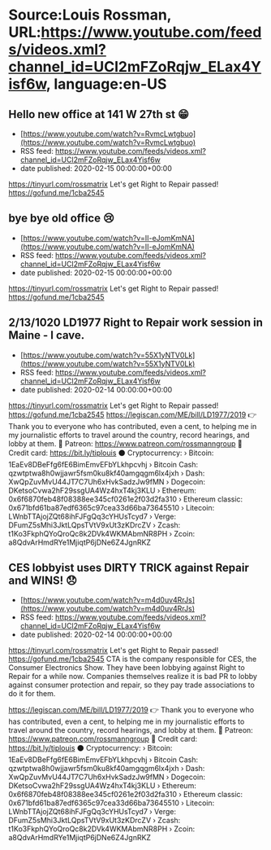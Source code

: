 # Source:Louis Rossman, URL:https://www.youtube.com/feeds/videos.xml?channel_id=UCl2mFZoRqjw_ELax4Yisf6w, language:en-US

## Hello new office at 141 W 27th st 😁
 - [https://www.youtube.com/watch?v=RvmcLwtgbuo](https://www.youtube.com/watch?v=RvmcLwtgbuo)
 - RSS feed: https://www.youtube.com/feeds/videos.xml?channel_id=UCl2mFZoRqjw_ELax4Yisf6w
 - date published: 2020-02-15 00:00:00+00:00

https://tinyurl.com/rossmatrix
Let's get Right to Repair passed! https://gofund.me/1cba2545

## bye bye old office 😢
 - [https://www.youtube.com/watch?v=II-eJomKmNA](https://www.youtube.com/watch?v=II-eJomKmNA)
 - RSS feed: https://www.youtube.com/feeds/videos.xml?channel_id=UCl2mFZoRqjw_ELax4Yisf6w
 - date published: 2020-02-15 00:00:00+00:00

https://tinyurl.com/rossmatrix
Let's get Right to Repair passed! https://gofund.me/1cba2545

## 2/13/1020 LD1977 Right to Repair work session in Maine - I cave.
 - [https://www.youtube.com/watch?v=55X1yNTV0Lk](https://www.youtube.com/watch?v=55X1yNTV0Lk)
 - RSS feed: https://www.youtube.com/feeds/videos.xml?channel_id=UCl2mFZoRqjw_ELax4Yisf6w
 - date published: 2020-02-14 00:00:00+00:00

https://tinyurl.com/rossmatrix
Let's get Right to Repair passed! https://gofund.me/1cba2545
https://legiscan.com/ME/bill/LD1977/2019
👉 Thank you to everyone who has contributed, even a cent, to helping me in my journalistic efforts to travel around the country, record hearings, and lobby at them.
🔵 Patreon: https://www.patreon.com/rossmanngroup
🔴 Credit card: https://bit.ly/tiplouis
⚫ Cryptocurrency:
› Bitcoin: 1EaEv8DBeFfg6fE6BimEmvEFbYLkhpcvhj
› Bitcoin Cash: qzwtptwa8h0wjjawr5fsm0ku8kf40amgqgm6lx4jxh
› Dash: XwQpZuvMvU44JT7C7Uh6xHvkSadzJw9fMN
› Dogecoin: DKetsoCvwa2hF29ssgUA4Wz4hxT4kj3KLU
› Ethereum: 0x6f6870feb48f08388ee345cf0261e2f03d2fa310
› Ethereum classic: 0x671bfd61ba87edf6365c97cea33d66ba73645510
› Litecoin: LWnbTTAjojZQt68ihFJFgQq3cYHUsTcyd7
› Verge: DFumZ5sMhi3JktLQpsTVtV9xUt3zKDrcZV
› Zcash: t1Ko3FkphQYoQroQc8k2DVk4WKMAbmNR8PH
› Zcoin: a8QdvArHmdRYe1MjiqtP6jDNe6Z4JgnRKZ

## CES lobbyist uses DIRTY TRICK against Repair and WINS! 😞
 - [https://www.youtube.com/watch?v=m4d0uv4RrJs](https://www.youtube.com/watch?v=m4d0uv4RrJs)
 - RSS feed: https://www.youtube.com/feeds/videos.xml?channel_id=UCl2mFZoRqjw_ELax4Yisf6w
 - date published: 2020-02-14 00:00:00+00:00

https://tinyurl.com/rossmatrix
Let's get Right to Repair passed! https://gofund.me/1cba2545
CTA is the company responsible for CES, the Consumer Electronics Show. They have been lobbying against Right to Repair for a while now. Companies themselves realize it is bad PR to lobby against consumer protection and repair, so they pay trade associations to do it for them. 

https://legiscan.com/ME/bill/LD1977/2019
👉 Thank you to everyone who has contributed, even a cent, to helping me in my journalistic efforts to travel around the country, record hearings, and lobby at them.
🔵 Patreon: https://www.patreon.com/rossmanngroup
🔴 Credit card: https://bit.ly/tiplouis
⚫ Cryptocurrency:
› Bitcoin: 1EaEv8DBeFfg6fE6BimEmvEFbYLkhpcvhj
› Bitcoin Cash: qzwtptwa8h0wjjawr5fsm0ku8kf40amgqgm6lx4jxh
› Dash: XwQpZuvMvU44JT7C7Uh6xHvkSadzJw9fMN
› Dogecoin: DKetsoCvwa2hF29ssgUA4Wz4hxT4kj3KLU
› Ethereum: 0x6f6870feb48f08388ee345cf0261e2f03d2fa310
› Ethereum classic: 0x671bfd61ba87edf6365c97cea33d66ba73645510
› Litecoin: LWnbTTAjojZQt68ihFJFgQq3cYHUsTcyd7
› Verge: DFumZ5sMhi3JktLQpsTVtV9xUt3zKDrcZV
› Zcash: t1Ko3FkphQYoQroQc8k2DVk4WKMAbmNR8PH
› Zcoin: a8QdvArHmdRYe1MjiqtP6jDNe6Z4JgnRKZ

